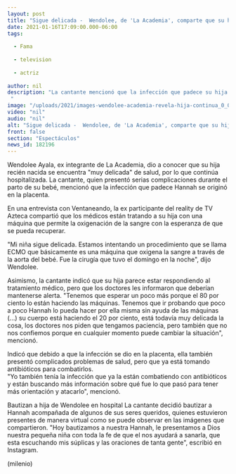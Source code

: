 ```yaml
---
layout: post
title: "Sigue delicada -  Wendolee, de 'La Academia', comparte que su hija continúa hospitalizada"
date: 2021-01-16T17:09:00.000-06:00
tags:
  
  - Fama
  
  - television
  
  - actriz
  
author: nil
description: "La cantante mencionó que la infección que padece su hija Hannah se originó en la placenta.  "
image: "/uploads/2021/images-wendolee-academia-revela-hija-continua_0_0_1200_747.jpg"
video: "nil"
audio: "nil"
alt: "Sigue delicada -  Wendolee, de 'La Academia', comparte que su hija continúa hospitalizada"
front: false
section: "Espectáculos"
news_id: 182196
---
```


Wendolee Ayala, ex integrante de La Academia, dio a conocer que su hija recién nacida se encuentra "muy delicada" de salud, por lo que continúa hospitalizada. La cantante, quien presentó serias complicaciones durante el parto de su  bebé, mencionó que la infección que padece Hannah se originó en la placenta. 

En una entrevista con Ventaneando, la ex participante del reality de TV  Azteca compartió que los médicos están tratando a su hija con una máquina que permite la oxigenación de la sangre con la esperanza de que se pueda recuperar. 

"Mi niña sigue delicada. Estamos intentando un procedimiento que se llama ECMO que básicamente es una máquina que oxigena la sangre a través de la aorta del bebé. Fue la cirugía que tuvo el domingo en la noche", dijo Wendolee. 

Asimismo, la cantante indicó que su hija parece estar respondiendo al tratamiento médico, pero que los doctores les informaron que deberían mantenerse alerta.  "Tenemos que esperar un poco más porque el 80 por ciento lo están haciendo las máquinas. Tenemos que ir probando que poco a poco Hannah lo pueda hacer por ella misma sin ayuda de las máquinas (...) su cuerpo está haciendo el 20 por ciento, está todavía muy delicada la cosa, los doctores nos piden que tengamos paciencia, pero también que no nos confiemos porque en cualquier momento puede cambiar la situación", mencionó. 

Indicó que debido a que la infección se dio en la placenta, ella también presentó complicados problemas de salud, pero que ya está tomando antibióticos para combatirlos.  
"Yo también tenía la infección que ya la están combatiendo con antibióticos y están buscando más información sobre qué fue lo que pasó para tener más orientación y atacarlo", mencionó.

Bautizan a hija de Wendolee en hospital La cantante decidió bautizar a Hannah acompañada de algunos de sus seres queridos, quienes estuvieron presentes de manera virtual como se puede observar en las imágenes que compartieron.  "Hoy bautizamos a nuestra Hannah, le presentamos a Dios nuestra pequeña niña con toda la fe de que el nos ayudará a sanarla, que esta escuchando mis súplicas y las oraciones de tanta gente", escribió en Instagram.  

(milenio)